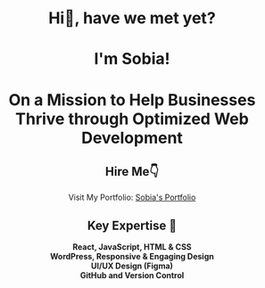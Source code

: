 <div align="center">

# Hi👋, have we met yet?

# I'm Sobia!

<h1>On a Mission to Help Businesses Thrive through Optimized Web Development</h1>



## Hire Me👇
Visit My Portfolio: [Sobia's Portfolio](https://sobia-portfolio.netlify.app)



## Key Expertise 🌟
<p align="center">
  <strong>React, JavaScript, HTML & CSS</strong><br>
  <strong>WordPress, Responsive & Engaging Design</strong><br>
  <strong>UI/UX Design (Figma)</strong><br>
  <strong>GitHub and Version Control</strong>
</p>


</div>




